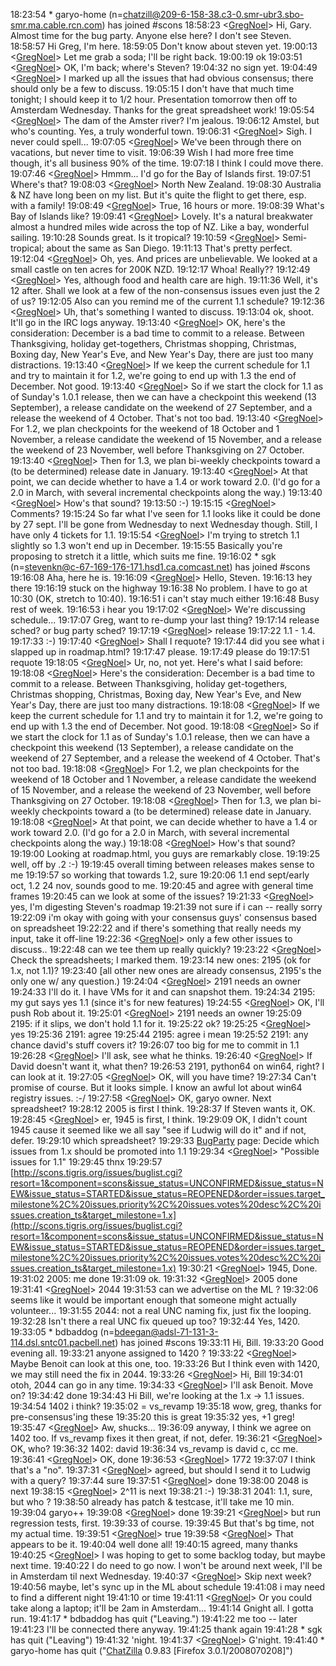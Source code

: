 
18:23:54 *      garyo-home (n=[chatzill@209-6-158-38.c3-0.smr-ubr3.sbo-smr.ma.cable.rcn.com](mailto:chatzill@209-6-158-38.c3-0.smr-ubr3.sbo-smr.ma.cable.rcn.com)) has joined #scons 18:58:23 <[GregNoel](GregNoel)>     Hi, Gary.  Almost time for the bug party.  Anyone else here?  I don't see Steven. 18:58:57 <garyo-home>   Hi Greg, I'm here. 18:59:05 <garyo-home>   Don't know about steven yet. 19:00:13 <[GregNoel](GregNoel)>     Let me grab a soda; I'll be right back. 19:00:19 <garyo-home>   ok 19:03:51 <[GregNoel](GregNoel)>     OK, I'm back; where's Steven? 19:04:32 <garyo-home>   no sign yet. 19:04:49 <[GregNoel](GregNoel)>     I marked up all the issues that had obvious consensus; there should only be a few to discuss. 19:05:15 <garyo-home>   I don't have that much time tonight; I should keep it to 1/2 hour.  Presentation tomorrow then off to Amsterdam Wednesday.  Thanks for the great spreadsheet work! 19:05:54 <[GregNoel](GregNoel)>     The dam of the Amster river?  I'm jealous. 19:06:12 <garyo-home>   Amstel, but who's counting.  Yes, a truly wonderful town. 19:06:31 <[GregNoel](GregNoel)>     Sigh.  I never could spell... 19:07:05 <[GregNoel](GregNoel)>     We've been through there on vacations, but never time to visit. 19:06:39 <garyo-home>   Wish I had more free time though, it's all business 90% of the time. 19:07:18 <garyo-home>   I think I could move there. 19:07:46 <[GregNoel](GregNoel)>     Hmmm...  I'd go for the Bay of Islands first. 19:07:51 <garyo-home>   Where's that? 19:08:03 <[GregNoel](GregNoel)>     North New Zealand. 19:08:30 <garyo-home>   Australia & NZ have long been on my list.  But it's quite the flight to get there, esp. with a family! 19:08:49 <[GregNoel](GregNoel)>     True, 16 hours or more. 19:08:39 <garyo-home>   What's Bay of Islands like? 19:09:41 <[GregNoel](GregNoel)>     Lovely.  It's a natural breakwater almost a hundred miles wide across the top of NZ.  Like a bay, wonderful sailing. 19:10:28 <garyo-home>   Sounds great.  Is it tropical? 19:10:59 <[GregNoel](GregNoel)>     Semi-tropical; about the same as San Diego. 19:11:13 <garyo-home>   That's pretty perfect. 19:12:04 <[GregNoel](GregNoel)>     Oh, yes.  And prices are unbelievable.  We looked at a small castle on ten acres for 200K NZD. 19:12:17 <garyo-home>   Whoa!  Really?? 19:12:49 <[GregNoel](GregNoel)>     Yes, although food and health care are high. 19:11:36 <garyo-home>   Well, it's 12 after.  Shall we look at a few of the non-consensus issues even just the 2 of us? 19:12:05 <garyo-home>   Also can you remind me of the current 1.1 schedule? 19:12:36 <[GregNoel](GregNoel)>     Uh, that's something I wanted to discuss. 19:13:04 <garyo-home>   ok, shoot.  It'll go in the IRC logs anyway. 19:13:40 <[GregNoel](GregNoel)>     OK, here's the consideration: December is a bad time to commit to a release.  Between Thanksgiving, holiday get-togethers, Christmas shopping, Christmas, Boxing day, New Year's Eve, and New Year's Day, there are just too many distractions. 19:13:40 <[GregNoel](GregNoel)>     If we keep the current schedule for 1.1 and try to maintain it for 1.2, we're going to end up with 1.3 the end of December.  Not good. 19:13:40 <[GregNoel](GregNoel)>     So if we start the clock for 1.1 as of Sunday's 1.0.1 release, then we can have a checkpoint this weekend (13 September), a release candidate on the weekend of 27 September, and a release the weekend of 4 October.  That's not too bad. 19:13:40 <[GregNoel](GregNoel)>     For 1.2, we plan checkpoints for the weekend of 18 October and 1 November, a release candidate the weekend of 15 November, and a release the weekend of 23 November, well before Thanksgiving on 27 October. 19:13:40 <[GregNoel](GregNoel)>     Then for 1.3, we plan bi-weekly checkpoints toward a (to be determined) release date in January. 19:13:40 <[GregNoel](GregNoel)>     At that point, we can decide whether to have a 1.4 or work toward 2.0.  (I'd go for a 2.0 in March, with several incremental checkpoints along the way.) 19:13:40 <[GregNoel](GregNoel)>     How's that sound? 19:13:50 <garyo-home>   :-) 19:15:15 <[GregNoel](GregNoel)>     Comments? 19:15:24 <garyo-home>   So far what I've seen for 1.1 looks like it could be done by 27 sept.  I'll be gone from Wednesday to next Wednesday though.  Still, I have only 4 tickets for 1.1. 19:15:54 <[GregNoel](GregNoel)>     I'm trying to stretch 1.1 slightly so 1.3 won't end up in December. 19:15:55 <garyo-home>   Basically you're proposing to stretch it a little, which suits me fine. 19:16:02 *      sgk (n=[stevenkn@c-67-169-176-171.hsd1.ca.comcast.net](mailto:stevenkn@c-67-169-176-171.hsd1.ca.comcast.net)) has joined #scons 19:16:08 <garyo-home>   Aha, here he is. 19:16:09 <[GregNoel](GregNoel)>     Hello, Steven. 19:16:13 <sgk>  hey there 19:16:19 <sgk>  stuck on the highway 19:16:38 <garyo-home>   No problem.  I have to go at 10:30 (OK, stretch to 10:40). 19:16:51 <sgk>  i can't stay much either 19:16:48 <garyo-home>   Busy rest of week. 19:16:53 <sgk>  i hear you 19:17:02 <[GregNoel](GregNoel)>     We're discussing schedule... 19:17:07 <garyo-home>   Greg, want to re-dump your last thing? 19:17:14 <sgk>  release sched?  or bug party sched? 19:17:19 <[GregNoel](GregNoel)>     release 19:17:22 <garyo-home>   1.1 - 1.4. 19:17:33 <sgk>  :-) 19:17:40 <[GregNoel](GregNoel)>     Shall I requote? 19:17:44 <sgk>  did you see what i slapped up in roadmap.html? 19:17:47 <garyo-home>   please. 19:17:49 <sgk>  please do 19:17:51 <sgk>  requote 19:18:05 <[GregNoel](GregNoel)>     Ur, no, not yet.  Here's what I said before: 19:18:08 <[GregNoel](GregNoel)>     Here's the consideration: December is a bad time to commit to a release.  Between Thanksgiving, holiday get-togethers, Christmas shopping, Christmas, Boxing day, New Year's Eve, and New Year's Day, there are just too many distractions. 19:18:08 <[GregNoel](GregNoel)>     If we keep the current schedule for 1.1 and try to maintain it for 1.2, we're going to end up with 1.3 the end of December.  Not good. 19:18:08 <[GregNoel](GregNoel)>     So if we start the clock for 1.1 as of Sunday's 1.0.1 release, then we can have a checkpoint this weekend (13 September), a release candidate on the weekend of 27 September, and a release the weekend of 4 October.  That's not too bad. 19:18:08 <[GregNoel](GregNoel)>     For 1.2, we plan checkpoints for the weekend of 18 October and 1 November, a release candidate the weekend of 15 November, and a release the weekend of 23 November, well before Thanksgiving on 27 October. 19:18:08 <[GregNoel](GregNoel)>     Then for 1.3, we plan bi-weekly checkpoints toward a (to be determined) release date in January. 19:18:08 <[GregNoel](GregNoel)>     At that point, we can decide whether to have a 1.4 or work toward 2.0.  (I'd go for a 2.0 in March, with several incremental checkpoints along the way.) 19:18:08 <[GregNoel](GregNoel)>     How's that sound? 19:19:00 <garyo-home>   Looking at roadmap.html, you guys are remarkably close. 19:19:25 <sgk>  well, off by .2   :-) 19:19:45 <sgk>  overall timing between releases makes sense to me 19:19:57 <sgk>  so working that towards 1.2, sure 19:20:06 <garyo-home>   1.1 end sept/early oct, 1.2 24 nov, sounds good to me. 19:20:45 <sgk>  and agree with general time frames 19:20:45 <garyo-home>   can we look at some of the issues? 19:21:33 <[GregNoel](GregNoel)>     yes, I'm digesting Steven's roadmap 19:21:39 <sgk>  not sure if i can -- really sorry 19:22:09 <sgk>  i'm okay with going with your consensus guys' consensus based on spreadsheet 19:22:22 <sgk>  and if there's something that really needs my input, take it off-line 19:22:36 <[GregNoel](GregNoel)>     only a few other issues to discuss.. 19:22:48 <sgk>  can we tee them up really quickly? 19:23:22 <[GregNoel](GregNoel)>     Check the spreadsheets; I marked them. 19:23:14 <garyo-home>   new ones: 2195 (ok for 1.x, not 1.1)? 19:23:40 <garyo-home>   [all other new ones are already consensus, 2195's the only one w/ any question.) 19:24:04 <[GregNoel](GregNoel)>     2191 needs an owner 19:24:33 <garyo-home>   I'll do it.  I have VMs for it and can snapshot them. 19:24:34 <sgk>  2195:  my gut says yes 1.1 (since it's for new features) 19:24:55 <[GregNoel](GregNoel)>     OK, I'll push Rob about it. 19:25:01 <[GregNoel](GregNoel)>     2191 needs an owner 19:25:09 <garyo-home>   2195: if it slips, we don't hold 1.1 for it. 19:25:22 <garyo-home>   ok? 19:25:25 <[GregNoel](GregNoel)>     yes 19:25:36 <sgk>  2191:  agree 19:25:44 <sgk>  2195: agree i mean 19:25:52 <sgk>  2191:  any chance david's stuff covers it? 19:26:07 <sgk>  too big for me to commit in 1.1 19:26:28 <[GregNoel](GregNoel)>     I'll ask, see what he thinks. 19:26:40 <[GregNoel](GregNoel)>     If David doesn't want it, what then? 19:26:53 <garyo-home>   2191, python64 on win64, right?  I can look at it. 19:27:05 <[GregNoel](GregNoel)>     OK, will you have time? 19:27:34 <garyo-home>   Can't promise of course.  But it looks simple.  I know an awful lot about win64 registry issues. :-/ 19:27:58 <[GregNoel](GregNoel)>     OK, garyo owner.  Next spreadsheet? 19:28:12 <garyo-home>   2005 is first I think. 19:28:37 <garyo-home>   If Steven wants it, OK. 19:28:45 <[GregNoel](GregNoel)>     er, 1945 is first, I think. 19:29:09 <garyo-home>   OK, I didn't count 1945 cause it seemed like we all say "see if Ludwig will do it" and if not, defer. 19:29:10 <sgk>  which spreadsheet? 19:29:33 <garyo-home>   [BugParty](BugParty) page: Decide which issues from 1.x should be promoted into 1.1  19:29:34 <[GregNoel](GregNoel)>     "Possible issues for 1.1" 19:29:45 <sgk>  thnx 19:29:57 <garyo-home>   [http://scons.tigris.org/issues/buglist.cgi?resort=1&component=scons&issue_status=UNCONFIRMED&issue_status=NEW&issue_status=STARTED&issue_status=REOPENED&order=issues.target_milestone%2C%20issues.priority%2C%20issues.votes%20desc%2C%20issues.creation_ts&target_milestone=1.x](http://scons.tigris.org/issues/buglist.cgi?resort=1&component=scons&issue_status=UNCONFIRMED&issue_status=NEW&issue_status=STARTED&issue_status=REOPENED&order=issues.target_milestone%2C%20issues.priority%2C%20issues.votes%20desc%2C%20issues.creation_ts&target_milestone=1.x) 19:30:21 <[GregNoel](GregNoel)>     1945, Done. 19:31:02 <sgk>  2005: me done 19:31:09 <garyo-home>   ok. 19:31:32 <[GregNoel](GregNoel)>     2005 done 19:31:41 <[GregNoel](GregNoel)>     2044 19:31:53 <sgk>  can we advertise on the ML ? 19:32:06 <sgk>  seems like it would be important enough that someone might actually volunteer... 19:31:55 <garyo-home>   2044: not a real UNC naming fix, just fix the looping. 19:32:28 <garyo-home>   Isn't there a real UNC fix queued up too? 19:32:44 <garyo-home>   Yes, 1420. 19:33:05 *      bdbaddog (n=[bdeegan@adsl-71-131-3-114.dsl.sntc01.pacbell.net](mailto:bdeegan@adsl-71-131-3-114.dsl.sntc01.pacbell.net)) has joined #scons 19:33:11 <garyo-home>   Hi, Bill. 19:33:20 <bdbaddog>     Good evening all. 19:33:21 <sgk>  anyone assigned to 1420 ? 19:33:22 <[GregNoel](GregNoel)>     Maybe Benoit can look at this one, too. 19:33:26 <garyo-home>   But I think even with 1420, we may still need the fix in 2044. 19:33:26 <[GregNoel](GregNoel)>     Hi, Bill 19:34:01 <garyo-home>   otoh, 2044 can go in any time. 19:34:33 <[GregNoel](GregNoel)>     I'll ask Benoit.  Move on? 19:34:42 <sgk>  done 19:34:43 <garyo-home>   Hi Bill, we're looking at the 1.x -> 1.1 issues. 19:34:54 <garyo-home>   1402 i think? 19:35:02 <garyo-home>   = vs_revamp 19:35:18 <sgk>  wow, greg, thanks for pre-consensus'ing these 19:35:20 <sgk>  this is great 19:35:32 <garyo-home>   yes, +1 greg! 19:35:47 <[GregNoel](GregNoel)>     Aw, shucks... 19:36:09 <garyo-home>   anyway, I think we agree on 1402 too.  If vs_revamp fixes it then great, if not, defer. 19:36:21 <[GregNoel](GregNoel)>     OK, who? 19:36:32 <sgk>  1402:  david 19:36:34 <garyo-home>   vs_revamp is david c, cc me. 19:36:41 <[GregNoel](GregNoel)>     OK, done 19:36:53 <[GregNoel](GregNoel)>     1772 19:37:07 <garyo-home>   I think that's a "no". 19:37:31 <[GregNoel](GregNoel)>     agreed, but should I send it to Ludwig with a query? 19:37:44 <sgk>  sure 19:37:51 <[GregNoel](GregNoel)>     done 19:38:00 <garyo-home>   2048 is next 19:38:15 <[GregNoel](GregNoel)>     2^11 is next 19:38:21 <garyo-home>   :-) 19:38:31 <sgk>  2041:  1.1, sure, but who ? 19:38:50 <garyo-home>   already has patch & testcase, it'll take me 10 min. 19:39:04 <sgk>  garyo++ 19:39:08 <[GregNoel](GregNoel)>     done 19:39:21 <[GregNoel](GregNoel)>     but run regression tests, first. 19:39:33 <garyo-home>   of course. 19:39:45 <garyo-home>   But that's bg time, not my actual time. 19:39:51 <[GregNoel](GregNoel)>     true 19:39:58 <[GregNoel](GregNoel)>     That appears to be it. 19:40:04 <garyo-home>   well done all! 19:40:15 <sgk>  agreed, many thanks 19:40:25 <[GregNoel](GregNoel)>     I was hoping to get to some backlog today, but maybe next time. 19:40:22 <garyo-home>   I do need to go now.  I won't be around next week, I'll be in Amsterdam til next Wednesday. 19:40:37 <[GregNoel](GregNoel)>     Skip next week? 19:40:56 <sgk>  maybe, let's sync up in the ML about schedule 19:41:08 <sgk>  i may need to find a different night  19:41:10 <sgk>  or time 19:41:11 <[GregNoel](GregNoel)>     Or you could take along a laptop; it'll be 2am in Amsterdam... 19:41:14 <bdbaddog>     Gnight all. I gotta run. 19:41:17 *      bdbaddog has quit ("Leaving.") 19:41:22 <sgk>  me too -- later 19:41:23 <garyo-home>   I'll be connected there anyway. 19:41:25 <sgk>  thank again 19:41:28 *      sgk has quit ("Leaving") 19:41:32 <garyo-home>   'night. 19:41:37 <[GregNoel](GregNoel)>     G'night. 19:41:40 *      garyo-home has quit ("[ChatZilla](ChatZilla) 0.9.83 [Firefox 3.0.1/2008070208]") 
